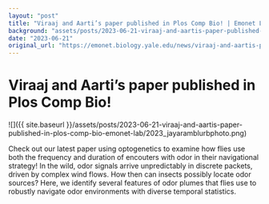 ```yaml
---
layout: "post"
title: "Viraaj and Aarti’s paper published in Plos Comp Bio! | Emonet Lab"
background: "assets/posts/2023-06-21-viraaj-and-aartis-paper-published-in-plos-comp-bio-emonet-lab/2023_jayaramblurbphoto.png"
date: "2023-06-21"
original_url: "https://emonet.biology.yale.edu/news/viraaj-and-aartis-paper-published-plos-comp-bio"
---
```

# Viraaj and Aarti’s paper published in Plos Comp Bio!

![]({{ site.baseurl }}/assets/posts/2023-06-21-viraaj-and-aartis-paper-published-in-plos-comp-bio-emonet-lab/2023_jayaramblurbphoto.png)

Check out our latest paper using optogenetics to examine how flies use both the frequency and duration of encouters with odor in their navigational strategy! In the wild, odor signals arrive unpredictably in discrete packets, driven by complex wind flows. How then can insects possibly locate odor sources? Here, we identify several features of odor plumes that flies use to robustly navigate odor environments with diverse temporal statistics.